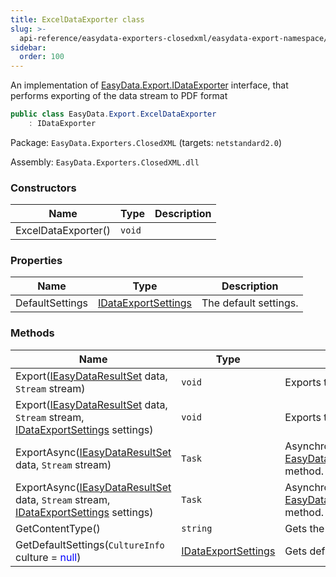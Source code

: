 ```yaml
---
title: ExcelDataExporter class
slug: >-
  api-reference/easydata-exporters-closedxml/easydata-export-namespace/exceldataexporter-class
sidebar:
  order: 100
---
```


An implementation of [EasyData.Export.IDataExporter](///////////////easyquery/docs/api-reference/easydata-core/easydata-export-namespace/idataexporter-interface) interface, that performs exporting of the data stream to PDF format
```csharp
public class EasyData.Export.ExcelDataExporter
    : IDataExporter

```
Package: `EasyData.Exporters.ClosedXML` (targets: `netstandard2.0`)

Assembly: `EasyData.Exporters.ClosedXML.dll`

### Constructors

| Name | Type | Description | 
| --- | --- | --- | 
| ExcelDataExporter() | `void` |  | 


### Properties

| Name | Type | Description | 
| --- | --- | --- | 
| DefaultSettings | [IDataExportSettings](///////////////easyquery/docs/api-reference/easydata-core/easydata-export-namespace/idataexportsettings-interface) | The default settings. | 


### Methods

| Name | Type | Description | 
| --- | --- | --- | 
| Export([IEasyDataResultSet](///////////////easyquery/docs/api-reference/easydata-core/easydata-namespace/ieasydataresultset-interface) data, `Stream` stream) | `void` | Exports the specified data to the stream. | 
| Export([IEasyDataResultSet](///////////////easyquery/docs/api-reference/easydata-core/easydata-namespace/ieasydataresultset-interface) data, `Stream` stream, [IDataExportSettings](///////////////easyquery/docs/api-reference/easydata-core/easydata-export-namespace/idataexportsettings-interface) settings) | `void` | Exports the specified data to the stream. | 
| ExportAsync([IEasyDataResultSet](///////////////easyquery/docs/api-reference/easydata-core/easydata-namespace/ieasydataresultset-interface) data, `Stream` stream) | `Task` | Asynchronical version of [EasyData.Export.ExcelDataExporter.Export(EasyData.IEasyDataResultSet,System.IO.Stream)](///////////////easyquery/docs/api-reference/easydata-exporters-closedxml/easydata-export-namespace/exceldataexporter-class) method. | 
| ExportAsync([IEasyDataResultSet](///////////////easyquery/docs/api-reference/easydata-core/easydata-namespace/ieasydataresultset-interface) data, `Stream` stream, [IDataExportSettings](///////////////easyquery/docs/api-reference/easydata-core/easydata-export-namespace/idataexportsettings-interface) settings) | `Task` | Asynchronical version of [EasyData.Export.ExcelDataExporter.Export(EasyData.IEasyDataResultSet,System.IO.Stream)](///////////////easyquery/docs/api-reference/easydata-exporters-closedxml/easydata-export-namespace/exceldataexporter-class) method. | 
| GetContentType() | `string` | Gets the MIME content type of the exporting format. | 
| GetDefaultSettings(`CultureInfo` culture = <span style='color: blue'>null</span>) | [IDataExportSettings](///////////////easyquery/docs/api-reference/easydata-core/easydata-export-namespace/idataexportsettings-interface) | Gets default settings |
